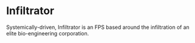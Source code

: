 # Infiltrator
Systemically-driven, Infiltrator is an FPS based around the infiltration of an elite bio-engineering corporation.

